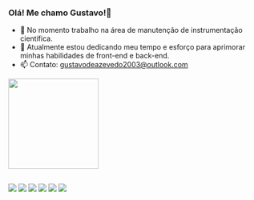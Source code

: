 ### Olá! Me chamo Gustavo!👋

- 🔭 No momento trabalho na área de manutenção de instrumentação científica.
- 🌱 Atualmente estou dedicando meu tempo e esforço para aprimorar minhas habilidades de front-end e back-end.
- 📫 Contato: gustavodeazevedo2003@outlook.com
<div>
<a href="https://github.com/gustavodeazevedo">
<img height="180em" src="https://github-readme-stats.vercel.app/api?username=gustavodeazevedo&show_icons=true&theme=transparent"/>
</div>
  
  ##
 
<div>
  <a href="https://www.instagram.com/gusta_azz/" target="_blank"><img src="https://img.shields.io/badge/-Instagram-%23E4405F?style=for-the-badge&logo=instagram&logoColor=white" target="_blank"></a>
 <a href="https://discord.com/users/Gustavo#9800" target="_blank"><img src="https://img.shields.io/badge/Discord-7289DA?style=for-the-badge&logo=discord&logoColor=white" target="_blank"></a> 
  <a href = "mailto:gustavodeazevedo2003@gmail.com"><img src="https://img.shields.io/badge/-Gmail-%23333?style=for-the-badge&logo=gmail&logoColor=white" target="_blank"></a>
  <a href="https://www.linkedin.com/in/gustavo-de-azevedo-203447268/" target="_blank"><img src="https://img.shields.io/badge/-LinkedIn-%230077B5?style=for-the-badge&logo=linkedin&logoColor=white" target="_blank"></a>
  <a href="https://account.xbox.com/pt-br/Profile?xr=socialtwistnav" target="_blank"><img src="https://img.shields.io/badge/Xbox-107C10?style=for-the-badge&logo=xbox&logoColor=white" target="_blank"></a>
    <a href="https://open.spotify.com/user/oxguysbdqz53yamllovglxeqr" target="_blank"><img src="https://img.shields.io/badge/Spotify-1ED760?&style=for-the-badge&logo=spotify&logoColor=white" target="_blank"></a>
  
</div>
